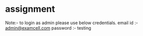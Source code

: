 # assignment
Note:- to login as admin please use below credentials.
email id :- admin@examcell.com
password :- testing
